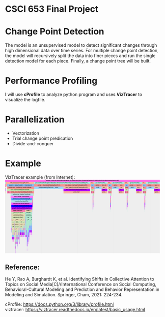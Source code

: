 # CSCI 653 Final Project

# Change Point Detection
The model is an unsupervised model to detect significant changes through high dimensional data over time series. For multiple change point detection, the model will recursively split the data into finer pieces and run the single detection model for each piece. Finally, a change point tree will be built.

# Performance Profiling
I will use **cProfile** to analyze python program and uses **VizTracer** to visualize the logfile.

# Parallelization
* Vectorization
* Trial change point predication
* Divide-and-conquer

# Example
VizTracer example (from Internet):  
![Alt Text](https://github.com/ChenK7166/CSCI-596-Final-Project/blob/main/Viztracer_example.png)

## Reference:
He Y, Rao A, Burghardt K, et al. Identifying Shifts in Collective Attention to Topics on Social Media[C]//International Conference on Social Computing, Behavioral-Cultural Modeling and Prediction and Behavior Representation in Modeling and Simulation. Springer, Cham, 2021: 224-234.

cProfile: <https://docs.python.org/3/library/profile.html>  
viztracer: <https://viztracer.readthedocs.io/en/latest/basic_usage.html>  

